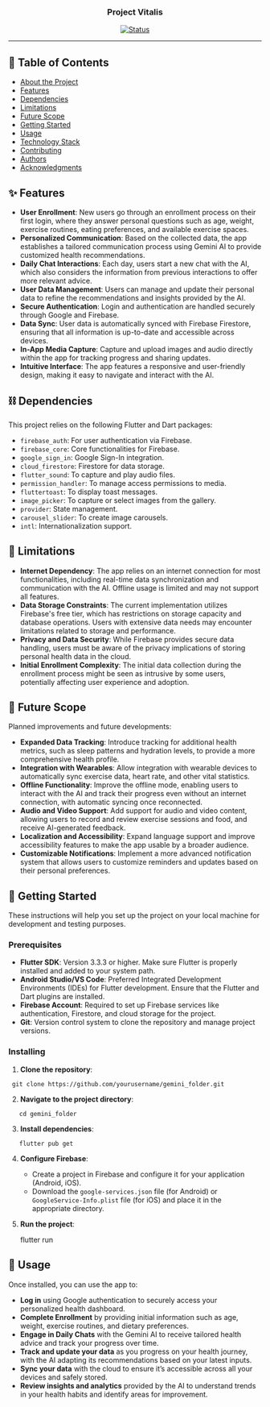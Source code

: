 <h3 align="center">Project Vitalis</h3>

<div align="center">

[![Status](https://img.shields.io/badge/status-active-success.svg)](https://github.com/Pmunoz200/wellbeing_app)

</div>

---

## 📝 Table of Contents

- [About the Project](#about)
- [Features](#features)
- [Dependencies](#dependencies)
- [Limitations](#limitations)
- [Future Scope](#future_scope)
- [Getting Started](#getting_started)
- [Usage](#usage)
- [Technology Stack](#tech_stack)
- [Contributing](#contributing)
- [Authors](#authors)
- [Acknowledgments](#acknowledgments)

## ✨ Features <a name = "features"></a>

- **User Enrollment**: New users go through an enrollment process on their first login, where they answer personal questions such as age, weight, exercise routines, eating preferences, and available exercise spaces.
- **Personalized Communication**: Based on the collected data, the app establishes a tailored communication process using Gemini AI to provide customized health recommendations.
- **Daily Chat Interactions**: Each day, users start a new chat with the AI, which also considers the information from previous interactions to offer more relevant advice.
- **User Data Management**: Users can manage and update their personal data to refine the recommendations and insights provided by the AI.
- **Secure Authentication**: Login and authentication are handled securely through Google and Firebase.
- **Data Sync**: User data is automatically synced with Firebase Firestore, ensuring that all information is up-to-date and accessible across devices.
- **In-App Media Capture**: Capture and upload images and audio directly within the app for tracking progress and sharing updates.
- **Intuitive Interface**: The app features a responsive and user-friendly design, making it easy to navigate and interact with the AI.

## ⛓️ Dependencies <a name = "dependencies"></a>

This project relies on the following Flutter and Dart packages:

- `firebase_auth`: For user authentication via Firebase.
- `firebase_core`: Core functionalities for Firebase.
- `google_sign_in`: Google Sign-In integration.
- `cloud_firestore`: Firestore for data storage.
- `flutter_sound`: To capture and play audio files.
- `permission_handler`: To manage access permissions to media.
- `fluttertoast`: To display toast messages.
- `image_picker`: To capture or select images from the gallery.
- `provider`: State management.
- `carousel_slider`: To create image carousels.
- `intl`: Internationalization support.

## 🚧 Limitations <a name = "limitations"></a>

- **Internet Dependency**: The app relies on an internet connection for most functionalities, including real-time data synchronization and communication with the AI. Offline usage is limited and may not support all features.
- **Data Storage Constraints**: The current implementation utilizes Firebase's free tier, which has restrictions on storage capacity and database operations. Users with extensive data needs may encounter limitations related to storage and performance.
- **Privacy and Data Security**: While Firebase provides secure data handling, users must be aware of the privacy implications of storing personal health data in the cloud.
- **Initial Enrollment Complexity**: The initial data collection during the enrollment process might be seen as intrusive by some users, potentially affecting user experience and adoption.

## 🚀 Future Scope <a name = "future_scope"></a>

Planned improvements and future developments:

- **Expanded Data Tracking**: Introduce tracking for additional health metrics, such as sleep patterns and hydration levels, to provide a more comprehensive health profile.
- **Integration with Wearables**: Allow integration with wearable devices to automatically sync exercise data, heart rate, and other vital statistics.
- **Offline Functionality**: Improve the offline mode, enabling users to interact with the AI and track their progress even without an internet connection, with automatic syncing once reconnected.
- **Audio and Video Support**: Add support for audio and video content, allowing users to record and review exercise sessions and food, and receive AI-generated feedback.
- **Localization and Accessibility**: Expand language support and improve accessibility features to make the app usable by a broader audience.
- **Customizable Notifications**: Implement a more advanced notification system that allows users to customize reminders and updates based on their personal preferences.

## 🏁 Getting Started <a name = "getting_started"></a>

These instructions will help you set up the project on your local machine for development and testing purposes.

### Prerequisites

- **Flutter SDK**: Version 3.3.3 or higher. Make sure Flutter is properly installed and added to your system path.
- **Android Studio/VS Code**: Preferred Integrated Development Environments (IDEs) for Flutter development. Ensure that the Flutter and Dart plugins are installed.
- **Firebase Account**: Required to set up Firebase services like authentication, Firestore, and cloud storage for the project.
- **Git**: Version control system to clone the repository and manage project versions.

### Installing

1. **Clone the repository**:

```
 git clone https://github.com/yourusername/gemini_folder.git
```

2. **Navigate to the project directory**:

```
   cd gemini_folder
```

3. **Install dependencies**:

```
   flutter pub get
```

4. **Configure Firebase**:

   - Create a project in Firebase and configure it for your application (Android, iOS).
   - Download the `google-services.json` file (for Android) or `GoogleService-Info.plist` file (for iOS) and place it in the appropriate directory.

5. **Run the project**:

   flutter run

## 🎈 Usage <a name="usage"></a>

Once installed, you can use the app to:

- **Log in** using Google authentication to securely access your personalized health dashboard.
- **Complete Enrollment** by providing initial information such as age, weight, exercise routines, and dietary preferences.
- **Engage in Daily Chats** with the Gemini AI to receive tailored health advice and track your progress over time.
- **Track and update your data** as you progress on your health journey, with the AI adapting its recommendations based on your latest inputs.
- **Sync your data** with the cloud to ensure it’s accessible across all your devices and safely stored.
- **Review insights and analytics** provided by the AI to understand trends in your health habits and identify areas for improvement.
